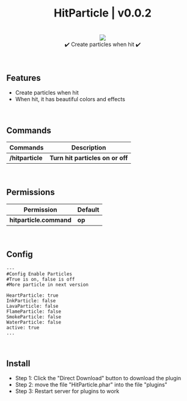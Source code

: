 <div align="center">
<h1>HitParticle | v0.0.2<h1>
</div>
<p align="center">
<a href="https://poggit.pmmp.io/p/HitParticle"><img src="https://poggit.pmmp.io/shield.state/HitParticle">
</a>
<br>
✔️ Create particles when hit ✔️
</p>

<br>

## Features
- Create particles when hit
- When hit, it has beautiful colors and effects

<br>

## Commands
| **Commands** | **Description** |
| --- | --- |
| **/hitparticle** | **Turn hit particles on or off** |

<br>

## Permissions
| **Permission** | **Default** |
| --- | --- |
| **hitparticle.command** | **op** |
	
<br>

## Config
```
---
#Config Enable Particles
#True is on, false is off
#More particle in next version

HeartParticle: true
InkParticle: false
LavaParticle: false
FlameParticle: false
SmokeParticle: false
WaterParticle: false
active: true
...
```

<br>

## Install
- Step 1: Click the "Direct Download" button to download the plugin
- Step 2: move the file "HitParticle.phar" into the file "plugins"
- Step 3: Restart server for plugins to work

